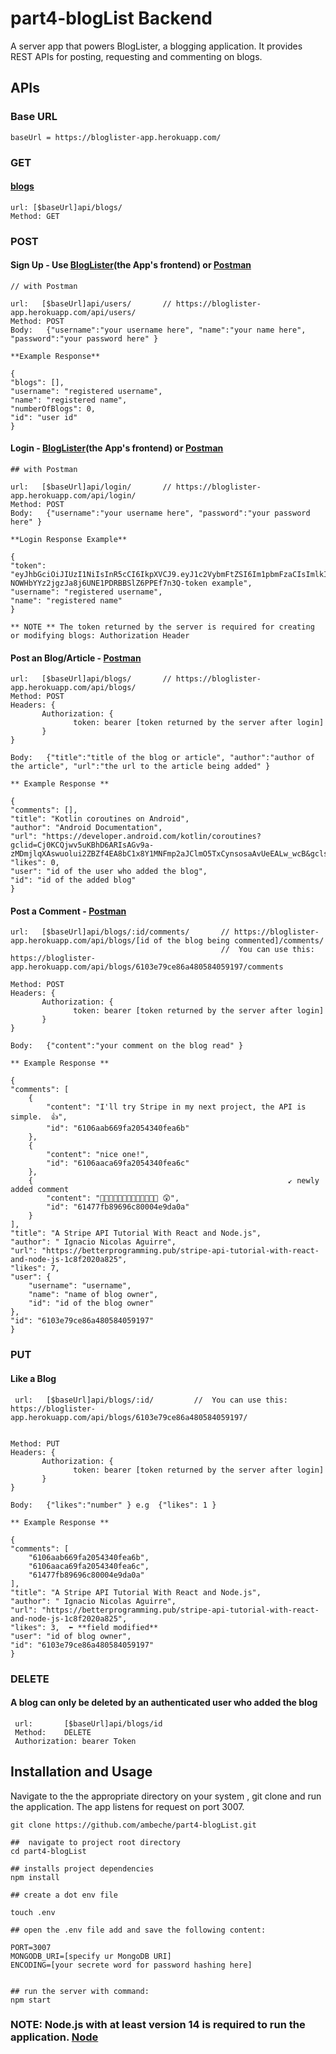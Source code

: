 # part4-blogList Backend

A server app that powers BlogLister, a blogging application. It provides REST APIs for posting, requesting and commenting on blogs.

## APIs
### Base URL 
    baseUrl = https://bloglister-app.herokuapp.com/
### GET
#### [blogs](https://bloglister-app.herokuapp.com/api/blogs/)
    url: [$baseUrl]api/blogs/
    Method: GET

### POST
#### Sign Up - Use [BlogLister](https://bloglister-2.herokuapp.com/)(the App's frontend) or [Postman](https://www.postman.com/downloads/)

    // with Postman
    
    url:   [$baseUrl]api/users/       // https://bloglister-app.herokuapp.com/api/users/
    Method: POST
    Body:   {"username":"your username here", "name":"your name here", "password":"your password here" }
    
    **Example Response**
    
    {
    "blogs": [],
    "username": "registered username",
    "name": "registered name",
    "numberOfBlogs": 0,
    "id": "user id"
    }

#### Login - [BlogLister](https://bloglister-2.herokuapp.com/)(the App's frontend) or [Postman](https://www.postman.com/downloads/)

    ## with Postman
    
    url:   [$baseUrl]api/login/       // https://bloglister-app.herokuapp.com/api/login/
    Method: POST
    Body:   {"username":"your username here", "password":"your password here" }
    
    **Login Response Example**
    
    {
    "token": "eyJhbGciOiJIUzI1NiIsInR5cCI6IkpXVCJ9.eyJ1c2VybmFtZSI6Im1pbmFzaCIsImlkIjoiNjE0NzZhMjI5Njk2YzgwMDA0ZTlkYTA4IiwiaWF0IjoxNjMyMDcyNTY5fQ._3oz-    NOWHbYYz2jgzJa8j6UNE1PDRBBSlZ6PPEf7n3Q-token example",
    "username": "registered username",
    "name": "registered name"
    }
    
    ** NOTE ** The token returned by the server is required for creating or modifying blogs: Authorization Header

#### Post an Blog/Article - [Postman](https://www.postman.com/downloads/)

    url:   [$baseUrl]api/blogs/       // https://bloglister-app.herokuapp.com/api/blogs/
    Method: POST
    Headers: {
           Authorization: {
                  token: bearer [token returned by the server after login]
           }
    }
    
    Body:   {"title":"title of the blog or article", "author":"author of the article", "url":"the url to the article being added" }
    
    ** Example Response **
    
    {
    "comments": [],
    "title": "Kotlin coroutines on Android",
    "author": "Android Documentation",
    "url": "https://developer.android.com/kotlin/coroutines?gclid=Cj0KCQjwv5uKBhD6ARIsAGv9a-zMDmjlqXAswuolui2ZBZf4EA8bC1x8Y1MNFmp2aJClmO5TxCynsosaAvUeEALw_wcB&gclsrc=aw.ds",
    "likes": 0,
    "user": "id of the user who added the blog",
    "id": "id of the added blog"
    }
 
 #### Post a Comment - [Postman](https://www.postman.com/downloads/)

    url:   [$baseUrl]api/blogs/:id/comments/       // https://bloglister-app.herokuapp.com/api/blogs/[id of the blog being commented]/comments/
                                                   //  You can use this:  https://bloglister-app.herokuapp.com/api/blogs/6103e79ce86a480584059197/comments
                                                   
    Method: POST
    Headers: {
           Authorization: {
                  token: bearer [token returned by the server after login]
           }
    }
    
    Body:   {"content":"your comment on the blog read" }
    
    ** Example Response **
    
    {
    "comments": [
        {
            "content": "I'll try Stripe in my next project, the API is simple.  👍",
            "id": "6106aab669fa2054340fea6b"
        },
        {
            "content": "nice one!",
            "id": "6106aaca69fa2054340fea6c"
        },
        {                                                         ↙️ newly added comment
            "content": "👏👏👏👏👏👏👏👏👏👏👏👏👏 😲",  
            "id": "61477fb89696c80004e9da0a"
        }
    ],
    "title": "A Stripe API Tutorial With React and Node.js",
    "author": " Ignacio Nicolas Aguirre",
    "url": "https://betterprogramming.pub/stripe-api-tutorial-with-react-and-node-js-1c8f2020a825",
    "likes": 7,
    "user": {
        "username": "username",
        "name": "name of blog owner",
        "id": "id of the blog owner"
    },
    "id": "6103e79ce86a480584059197"
    }
    

### PUT
#### Like a Blog

     url:   [$baseUrl]api/blogs/:id/         //  You can use this:  https://bloglister-app.herokuapp.com/api/blogs/6103e79ce86a480584059197/ 
                                                
                                                   
    Method: PUT
    Headers: {
           Authorization: {
                  token: bearer [token returned by the server after login]
           }
    }
    
    Body:   {"likes":"number" } e.g  {"likes": 1 }
    
    ** Example Response **
    
    {
    "comments": [
        "6106aab669fa2054340fea6b",
        "6106aaca69fa2054340fea6c",
        "61477fb89696c80004e9da0a"
    ],
    "title": "A Stripe API Tutorial With React and Node.js",
    "author": " Ignacio Nicolas Aguirre",
    "url": "https://betterprogramming.pub/stripe-api-tutorial-with-react-and-node-js-1c8f2020a825",
    "likes": 3,  ⬅️ **field modified**
    "user": "id of blog owner",
    "id": "6103e79ce86a480584059197"
    }
    
### DELETE

#### A blog can only be deleted by an authenticated user who added the blog
     
     url:       [$baseUrl]api/blogs/id
     Method:    DELETE
     Authorization: bearer Token
     
     
## Installation and Usage
Navigate to the the appropriate directory on your system , git clone and run the application. The app listens for request on port 3007. 

    git clone https://github.com/ambeche/part4-blogList.git
    
    ##  navigate to project root directory
    cd part4-blogList 
    
    ## installs project dependencies
    npm install  
    
    ## create a dot env file
    
    touch .env 
    
    ## open the .env file add and save the following content:
    
    PORT=3007
    MONGODB_URI=[specify ur MongoDB URI]
    ENCODING=[your secrete word for password hashing here]
         
         
    ## run the server with command: 
    npm start 

### NOTE: Node.js with at least version 14 is required to run the application. [Node](https://nodejs.org/en/download/)


    
    
    
   


   


